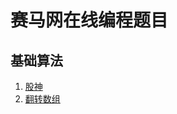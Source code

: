 # 赛马网在线编程题目
## 基础算法
1. [股神](exercise-acmcoder/basic-algorithm/股神.md)
2. [翻转数组](exercise-acmcoder/basic-algorithm/2.reverse-array.md)
